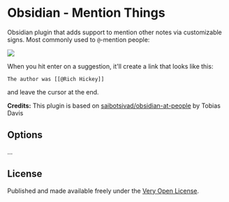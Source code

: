 # Obsidian - Mention Things

Obsidian plugin that adds support to mention other notes via customizable signs. Most commonly used to `@`-mention people:

![](./example.png)

When you hit enter on a suggestion, it'll create a link that looks like this:

```
The author was [[@Rich Hickey]]
```

and leave the cursor at the end.

**Credits:**
This plugin is based on [saibotsivad/obsidian-at-people](https://github.com/saibotsivad/obsidian-at-people) by Tobias Davis

## Options

...

## License

Published and made available freely under the [Very Open License](http://veryopenlicense.com/).
